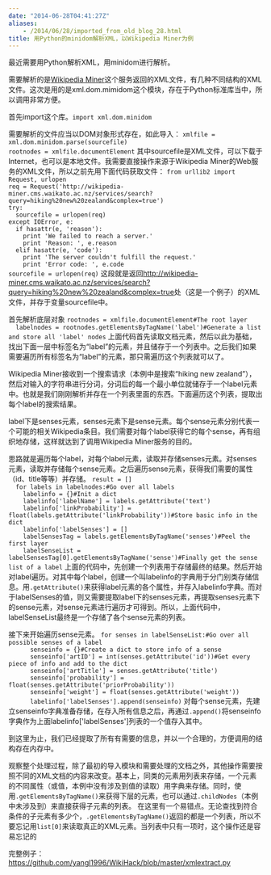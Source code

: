 ```yaml
---
date: "2014-06-28T04:41:27Z"
aliases:
    - /2014/06/28/imported_from_old_blog_28.html
title: 用Python的minidom解析XML，以Wikipedia Miner为例
---
```


<p>最近需要用Python解析XML，用minidom进行解析。</p>
<p>需要解析的是<a href="http://wikipedia-miner.cms.waikato.ac.nz" title="Wikipedia Miner" target="_blank">Wikipedia Miner</a>这个服务返回的XML文件，有几种不同结构的XML文件。这次是用的是xml.dom.mimidom这个模块，存在于Python标准库当中，所以调用非常方便。</p>
<p>首先import这个库。<code>import xml.dom.minidom</code></p>
<p>需要解析的文件应当以DOM对象形式存在，如此导入：
<code>xmlfile = xml.dom.minidom.parse(sourcefile)
rootnodes = xmlfile.documentElement</code>
其中sourcefile是XML文件，可以下载于Internet，也可以是本地文件。我需要直接操作来源于Wikipedia Miner的Web服务的XML文件，所以之前先用下面代码获取文件：
<code>from urllib2 import Request, urlopen
req = Request('http://wikipedia-miner.cms.waikato.ac.nz/services/search?query=hiking%20new%20zealand&complex=true')
try:
  sourcefile = urlopen(req)
except IOError, e:
  if hasattr(e, 'reason'):
    print 'We failed to reach a server.'
    print 'Reason: ', e.reason
  elif hasattr(e, 'code'):
    print 'The server couldn't fulfill the request.'
    print 'Error code: ', e.code
sourcefile = urlopen(req)</code>
这段就是返回<a href="http://wikipedia-miner.cms.waikato.ac.nz/services/search?query=hiking%20new%20zealand&complex=true" title="http://wikipedia-miner.cms.waikato.ac.nz/services/search?query=hiking%20new%20zealand&complex=true" target="_blank">http://wikipedia-miner.cms.waikato.ac.nz/services/search?query=hiking%20new%20zealand&complex=true</a>处（这是一个例子）的XML文件，并存于变量sourcefile中。</p>
<p>首先解析底层对象
<code>rootnodes = xmlfile.documentElement#The root layer
  labelnodes = rootnodes.getElementsByTagName('label')#Generate a list and store all 'label' nodes</code>
上面代码首先读取文档元素，然后以此为基础，找出下面一层中标签名为“label”的元素，并且储存于一个列表中。之后我们如果需要遍历所有标签名为“label”的元素，那只需遍历这个列表就可以了。</p>
<p>Wikipedia Miner接收到一个搜索请求（本例中是搜索“hiking new zealand”），然后对输入的字符串进行分词，分词后的每一个最小单位就储存于一个label元素中。也就是我们刚刚解析并存在一个列表里面的东西。下面遍历这个列表，提取出每个label的搜索结果。</p>
<p>label下是senses元素，senses元素下是sense元素。每个sense元素分别代表一个可能的相关Wikipedia条目。我们需要对每个label获得它的每个sense，再有组织地存储，这样就达到了调用Wikipedia Miner服务的目的。</p>
<p>思路就是遍历每个label，对每个label元素，读取并存储senses元素。对senses元素，读取并存储每个sense元素。之后遍历sense元素，获得我们需要的属性（id、title等等）并存储。
<code>result = []
  for labels in labelnodes:#Go over all labels
    labelinfo = {}#Init a dict
    labelinfo['labelName'] = labels.getAttribute('text')
    labelinfo['linkProbability'] = float(labels.getAttribute('linkProbability'))#Store basic info in the dict
    labelinfo['labelSenses'] = []
    labelSensesTag = labels.getElementsByTagName('senses')#Peel the first layer
    labelSenseList = labelSensesTag[0].getElementsByTagName('sense')#Finally get the sense list of a label</code>
上面的代码中，先创建一个列表用于存储最终的结果。然后开始对label遍历。对其中每个label，创建一个叫labelinfo的字典用于分门别类存储信息。用<code>.getAttribute()</code>来获得label元素的各个属性，并存入labelinfo字典。而对于labelSenses的值，则又需要提取label下的senses元素，再提取senses元素下的sense元素，对sense元素进行遍历才可得到。所以，上面代码中，labelSenseList最终是一个存储了各个sense元素的列表。</p>
<p>接下来开始遍历sense元素。
<code>for senses in labelSenseList:#Go over all possible senses of a label
      senseinfo = {}#Create a dict to store info of a sense
      senseinfo['artID'] = int(senses.getAttribute('id'))#Get every piece of info and add to the dict
      senseinfo['artTitle'] = senses.getAttribute('title')
      senseinfo['probability'] = float(senses.getAttribute('priorProbability'))
      senseinfo['weight'] = float(senses.getAttribute('weight'))
      labelinfo['labelSenses'].append(senseinfo)</code>
对每个sense元素，先建立senseinfo字典准备存储，在存入所有信息之后，再通过<code>.append()</code>将senseinfo字典作为上面labelinfo['labelSenses']列表的一个值存入其中。</p>
<p>到这里为止，我们已经提取了所有有需要的信息，并以一个合理的，方便调用的结构存在内存中。</p>
<p>观察整个处理过程，除了最初的导入模块和需要处理的文档之外，其他操作需要按照不同的XML文档的内容来改变。基本上，同类的元素用列表来存储，一个元素的不同属性（或值，本例中没有涉及到值的读取）用字典来存储。同时，使用<code>.getElementsByTagName()</code>来获得下层的元素，也可以通过<code>.childNodes</code>（本例中未涉及到）来直接获得子元素的列表。
在这里有一个易错点。无论查找到符合条件的子元素有多少个，<code>.getElementsByTagName()</code>返回的都是一个列表，所以不要忘记用<code>list[0]</code>来读取真正的XML元素。当列表中只有一项时，这个操作还是容易忘记的</p>
<p>完整例子：<a href="https://github.com/yangl1996/WikiHack/blob/master/xmlextract.py" target="_blank">https://github.com/yangl1996/WikiHack/blob/master/xmlextract.py</a></p>